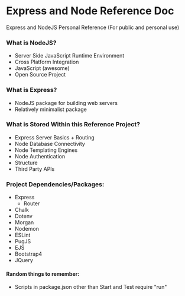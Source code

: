 # Express and Node Reference Doc
Express and NodeJS Personal Reference (For public and personal use)

### What is NodeJS?
- Server Side JavaScript Runtime Environment  
- Cross Platform Integration
- JavaScript (awesome)
- Open Source Project

### What is Express?
- NodeJS package for building web servers 
- Relatively minimalist package

### What is Stored Within this Reference Project?
- Express Server Basics + Routing
- Node Database Connectivity
- Node Templating Engines
- Node Authentication
- Structure
- Third Party APIs 

### Project Dependencies/Packages:
- Express
    - Router
- Chalk
- Dotenv
- Morgan
- Nodemon
- ESLint
- PugJS
- EJS
- Bootstrap4 
- JQuery

#### Random things to remember:
- Scripts in package.json other than Start and Test require "run"

